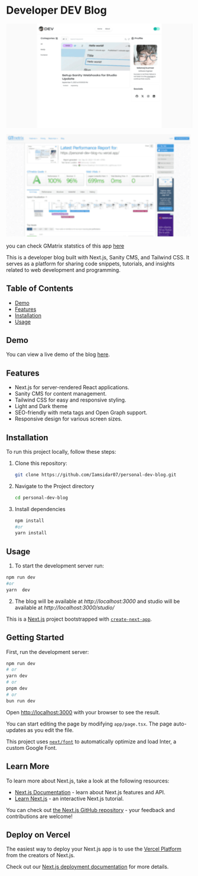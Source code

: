 # Developer DEV Blog

![Project Screenshot](/public/jpeg-optimizer_Screenshot%20from%202023-09-22%2015-48-45.png) 

![Project Screenshot](/public/jpeg-optimizer_Screenshot%20from%202023-09-23%2014-29-31.png) 

you can check GMatrix statstics of this app [here](https://gtmetrix.com/reports/personal-dev-blog-nu.vercel.app/nnDdoghE/)

This is a developer blog built with Next.js, Sanity CMS, and Tailwind CSS. It serves as a platform for sharing code snippets, tutorials, and insights related to web development and programming.

## Table of Contents

- [Demo](#demo)
- [Features](#features)
- [Installation](#installation)
- [Usage](#usage)

## Demo

You can view a live demo of the blog [here](https://personal-dev-blog-nu.vercel.app/).

## Features

- Next.js for server-rendered React applications.
- Sanity CMS for content management.
- Tailwind CSS for easy and responsive styling.
- Light and Dark theme
- SEO-friendly with meta tags and Open Graph support.
- Responsive design for various screen sizes.

## Installation

To run this project locally, follow these steps:

1. Clone this repository:

   ```bash
   git clone https://github.com/Iamsidar07/personal-dev-blog.git
   ```
2. Navigate to the Project directory
    ```bash
    cd personal-dev-blog
    ```
3. Install dependencies
    ```bash
    npm install 
    #or
    yarn install
    ```
## Usage
1. To start the development server run:
```bash
npm run dev
#or
yarn  dev
```
2. The blog will be available at _http://localhost:3000_ and studio will be available at _http://localhost:3000/studio/_

This is a [Next.js](https://nextjs.org/) project bootstrapped with [`create-next-app`](https://github.com/vercel/next.js/tree/canary/packages/create-next-app).

## Getting Started

First, run the development server:

```bash
npm run dev
# or
yarn dev
# or
pnpm dev
# or
bun run dev
```

Open [http://localhost:3000](http://localhost:3000) with your browser to see the result.

You can start editing the page by modifying `app/page.tsx`. The page auto-updates as you edit the file.

This project uses [`next/font`](https://nextjs.org/docs/basic-features/font-optimization) to automatically optimize and load Inter, a custom Google Font.

## Learn More

To learn more about Next.js, take a look at the following resources:

- [Next.js Documentation](https://nextjs.org/docs) - learn about Next.js features and API.
- [Learn Next.js](https://nextjs.org/learn) - an interactive Next.js tutorial.

You can check out [the Next.js GitHub repository](https://github.com/vercel/next.js/) - your feedback and contributions are welcome!

## Deploy on Vercel

The easiest way to deploy your Next.js app is to use the [Vercel Platform](https://vercel.com/new?utm_medium=default-template&filter=next.js&utm_source=create-next-app&utm_campaign=create-next-app-readme) from the creators of Next.js.

Check out our [Next.js deployment documentation](https://nextjs.org/docs/deployment) for more details.

